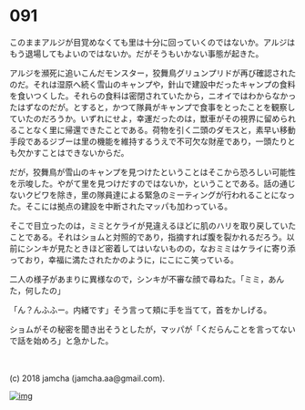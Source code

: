 # 091

このままアルジが目覚めなくても里は十分に回っていくのではないか。アルジはもう退場してもよいのではないか。だがそうもいかない事態が起きた。  

アルジを瀕死に追いこんだモンスター，狡舞鳥グリュンプリドが再び確認されたのだ。それは湿原へ続く雪山のキャンプや，針山で建設中だったキャンプの食料を食いつくした。それらの食料は密閉されていたから，ニオイではわからなかったはずなのだが。とすると，かつて隊員がキャンプで食事をとったことを観察していたのだろうか。いずれにせよ，幸運だったのは，獣車がその視界に留められることなく里に帰還できたことである。荷物を引く二頭のダモスと，素早い移動手段であるジブーは里の機能を維持するうえで不可欠な財産であり，一頭たりとも欠かすことはできないからだ。  

だが，狡舞鳥が雪山のキャンプを見つけたということはそこから恐ろしい可能性を示唆した。やがて里を見つけだすのではないか，ということである。話の通じないクビワを除き，里の隊員達による緊急のミーティングが行われることになった。そこには拠点の建設を中断されたマッパも加わっている。  

そこで目立ったのは，ミミとケライが見違えるほどに肌のハリを取り戻していたことである。それはショムと対照的であり，指摘すれば腹を裂かれるだろう。以前にシンキが見たときほど密着してはいないものの，なおミミはケライに寄り添っており，幸福に満たされたかのように，にこにこ笑っている。  

二人の様子があまりに異様なので，シンキが不審な顔で尋ねた。「ミミ，あんた，何したの」  

「ん？んふふー。内緒です」そう言って頬に手を当てて，首をかしげる。  

ショムがその秘密を聞き出そうとしたが，マッパが「くだらんことを言ってないで話を始めろ」と急かした。  

<br>  
<br>  
(c) 2018 jamcha (jamcha.aa@gmail.com).  

[![img](http://i.creativecommons.org/l/by-nc-sa/4.0/88x31.png)](http://creativecommons.org/licenses/by-nc-sa/4.0/deed)